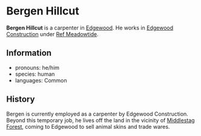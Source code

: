 # Bergen Hillcut

**Bergen Hillcut** is a carpenter in [Edgewood](../edgewood/edgewood.md). He works in [Edgewood Construction](../../../organizations/edgewood-construction.md) under [Ref Meadowtide](ref-meadowtide.md).

## Information

- pronouns: he/him
- species: human
- languages: Common

## History

Bergen is currently employed as a carpenter by Edgewood Construction. Beyond this temporary job, he lives off the land in the vicinity of [Middlestag Forest](../../../mote/esterfell/lenya/middlestag-forest.md), coming to Edgewood to sell animal skins and trade wares.
